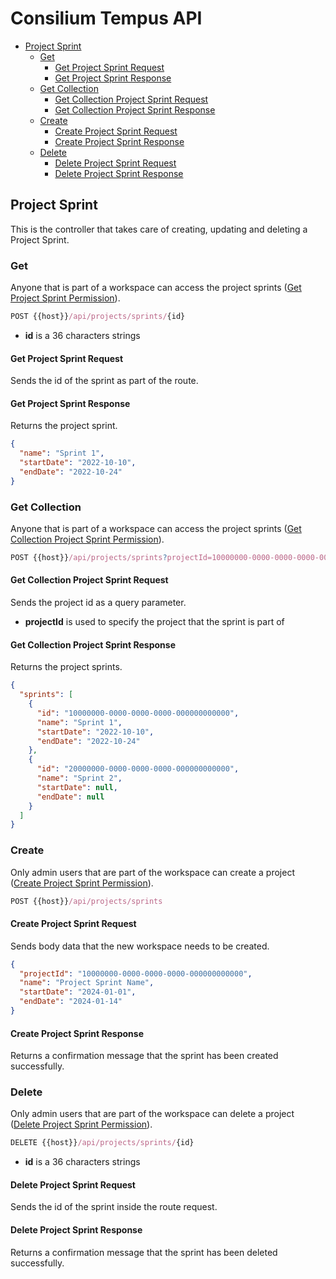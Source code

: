 # Consilium Tempus API

* [Project Sprint](#project-sprint)
  * [Get](#get)
    * [Get Project Sprint Request](#get-project-sprint-request)
    * [Get Project Sprint Response](#get-project-sprint-response)
  * [Get Collection](#get-collection)
    * [Get Collection Project Sprint Request](#get-collection-project-sprint-request)
    * [Get Collection Project Sprint Response](#get-collection-project-sprint-response)
  * [Create](#create)
    * [Create Project Sprint Request](#create-project-sprint-request)
    * [Create Project Sprint Response](#create-project-sprint-response)
  * [Delete](#delete)
    * [Delete Project Sprint Request](#delete-project-sprint-request)
    * [Delete Project Sprint Response](#delete-project-sprint-response)

## Project Sprint

This is the controller that takes care of creating, updating and deleting a Project Sprint.


### Get

Anyone that is part of a workspace can access the project sprints
([Get Project Sprint Permission](../Security.md/#permissions)).

```js
POST {{host}}/api/projects/sprints/{id}
```

- **id** is a 36 characters strings

#### Get Project Sprint Request

Sends the id of the sprint as part of the route.

#### Get Project Sprint Response

Returns the project sprint.

```json
{
  "name": "Sprint 1",
  "startDate": "2022-10-10",
  "endDate": "2022-10-24"
}
```


### Get Collection

Anyone that is part of a workspace can access the project sprints
([Get Collection Project Sprint Permission](../Security.md/#permissions)).

```js
POST {{host}}/api/projects/sprints?projectId=10000000-0000-0000-0000-000000000000
```

#### Get Collection Project Sprint Request

Sends the project id as a query parameter.

- **projectId** is used to specify the project that the sprint is part of

#### Get Collection Project Sprint Response

Returns the project sprints.

```json
{
  "sprints": [
    {
      "id": "10000000-0000-0000-0000-000000000000",
      "name": "Sprint 1",
      "startDate": "2022-10-10",
      "endDate": "2022-10-24"
    },
    {
      "id": "20000000-0000-0000-0000-000000000000",
      "name": "Sprint 2",
      "startDate": null,
      "endDate": null
    }
  ]
}
```


### Create

Only admin users that are part of the workspace can create a project
([Create Project Sprint Permission](../Security.md/#permissions)).

```js
POST {{host}}/api/projects/sprints
```

#### Create Project Sprint Request

Sends body data that the new workspace needs to be created.

```json
{
  "projectId": "10000000-0000-0000-0000-000000000000",
  "name": "Project Sprint Name",
  "startDate": "2024-01-01",
  "endDate": "2024-01-14"
}
```

#### Create Project Sprint Response

Returns a confirmation message that the sprint has been created successfully.


### Delete

Only admin users that are part of the workspace can delete a project
([Delete Project Sprint Permission](../Security.md/#permissions)).

```js
DELETE {{host}}/api/projects/sprints/{id}
```

- **id** is a 36 characters strings

#### Delete Project Sprint Request

Sends the id of the sprint inside the route request.

#### Delete Project Sprint Response

Returns a confirmation message that the sprint has been deleted successfully.